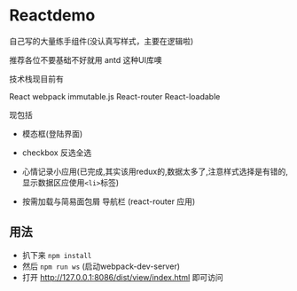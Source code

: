 # Reactdemo

自己写的大量练手组件(没认真写样式，主要在逻辑啦)

推荐各位不要基础不好就用 antd 这种UI库噢

技术栈现目前有

React webpack immutable.js React-router React-loadable

现包括

- 模态框(登陆界面)

- checkbox 反选全选

- 心情记录小应用(已完成,其实该用redux的,数据太多了,注意样式选择是有错的,显示数据区应使用```<li>```标签)

- 按需加载与简易面包屑 导航栏 (react-router 应用)

## 用法

- 扒下来 ```npm install```
- 然后 ```npm run ws``` (启动webpack-dev-server)
- 打开 http://127.0.0.1:8086/dist/view/index.html 即可访问
